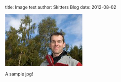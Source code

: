 
title: Image test
author: Skitters Blog
date: 2012-08-02

<div>
  		<a href="/media/1557861979_af07a31642.jpg">
  			<img width="250" src="/media/1557861979_af07a31642.jpg.250.jpg" height="167"></img>
  	  </a>
  	</div>

A sample jpg!
  
    
